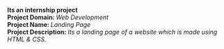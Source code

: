 <b>Its an internship project</b>
<br>
<b>Project Domain: </b> <i>Web Development</i>
<br>
<b>Project Name: </b> <i>Landing Page</i>
<br>
<b>Project Description: </b> <i>Its a landing page of a website which is made using HTML & CSS.</i>